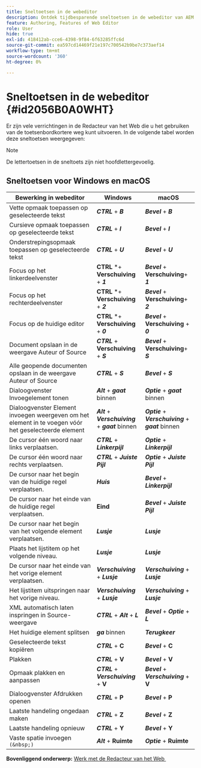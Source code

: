 ```yaml
---
title: Sneltoetsen in de webeditor
description: Ontdek tijdbesparende sneltoetsen in de webeditor van AEM Guides.
feature: Authoring, Features of Web Editor
role: User
hide: true
exl-id: 418412ab-cce6-4398-9f84-6f63285ffc6d
source-git-commit: ea597cd14469f21e197c700542b9be7c373aef14
workflow-type: tm+mt
source-wordcount: '360'
ht-degree: 0%

---
```


# Sneltoetsen in de webeditor {#id2056B0A0WHT}

Er zijn vele verrichtingen in de Redacteur van het Web die u het gebruiken van de toetsenbordkortere weg kunt uitvoeren. In de volgende tabel worden deze sneltoetsen weergegeven:

>[!NOTE]
>
> De lettertoetsen in de sneltoets zijn niet hoofdlettergevoelig.

## Sneltoetsen voor Windows en macOS

| Bewerking in webeditor | Windows | macOS |
|-----------------------|-----------------|-----------------|
| Vette opmaak toepassen op geselecteerde tekst | ***CTRL*** + ***B*** | ***Bevel*** + ***B*** |
| Cursieve opmaak toepassen op geselecteerde tekst | ***CTRL*** + ***I*** | ***Bevel*** + ***I*** |
| Onderstrepingsopmaak toepassen op geselecteerde tekst | ***CTRL*** + ***U*** | ***Bevel*** + ***U*** |
| Focus op het linkerdeelvenster | **CTRL** *+ **Verschuiving** + ***1*** | ***Bevel*** + **Verschuiving**+ ***1*** |
| Focus op het rechterdeelvenster | **CTRL** *+ **Verschuiving** + ***2*** | ***Bevel*** + **Verschuiving**+ ***2*** |
| Focus op de huidige editor | **CTRL** *+ **Verschuiving** + ***0*** | ***Bevel*** + **Verschuiving** + ***0*** |
| Document opslaan in de weergave Auteur of Source | ***CTRL*** + **Verschuiving** + ***S*** | ***Bevel*** + **Verschuiving**+ ***S*** |
| Alle geopende documenten opslaan in de weergave Auteur of Source | ***CTRL*** + ***S*** | ***Bevel*** + ***S*** |
| Dialoogvenster Invoegelement tonen | ***Alt*** + ***gaat*** binnen | ***Optie*** + ***gaat*** binnen |
| Dialoogvenster Element invoegen weergeven om het element in te voegen vóór het geselecteerde element | ***Alt*** + ***Verschuiving*** + ***gaat*** binnen | ***Optie*** + ***Verschuiving*** + ***gaat*** binnen |
| De cursor één woord naar links verplaatsen. | ***CTRL*** + ***Linkerpijl*** | ***Optie*** + ***Linkerpijl*** |
| De cursor één woord naar rechts verplaatsen. | ***CTRL*** + ***Juiste Pijl*** | ***Optie*** + ***Juiste Pijl*** |
| De cursor naar het begin van de huidige regel verplaatsen. | ***Huis*** | ***Bevel*** + ***Linkerpijl*** |
| De cursor naar het einde van de huidige regel verplaatsen. | **Eind** | ***Bevel*** + ***Juiste Pijl*** |
| De cursor naar het begin van het volgende element verplaatsen. | ***Lusje*** | ***Lusje*** |
| Plaats het lijstitem op het volgende niveau. | ***Lusje*** | ***Lusje*** |
| De cursor naar het einde van het vorige element verplaatsen. | ***Verschuiving*** + ***Lusje*** | ***Verschuiving*** + ***Lusje*** |
| Het lijstitem uitspringen naar het vorige niveau. | ***Verschuiving*** + ***Lusje*** | ***Verschuiving*** + ***Lusje*** |
| XML automatisch laten inspringen in Source-weergave | ***CTRL*** + ***Alt*** + ***L*** | ***Bevel*** + ***Optie*** + ***L*** |
| Het huidige element splitsen | ***ga*** binnen | ***Terugkeer*** |
| Geselecteerde tekst kopiëren | ***CTRL*** + **C** | ***Bevel*** + **C** |
| Plakken | ***CTRL*** + **V** | ***Bevel*** + **V** |
| Opmaak plakken en aanpassen | ***CTRL*** + ***Verschuiving*** + **V** | ***Bevel*** + ***Verschuiving*** + **V** |
| Dialoogvenster Afdrukken openen | ***CTRL*** + **P** | ***Bevel*** + **P** |
| Laatste handeling ongedaan maken | ***CTRL*** + **Z** | ***Bevel*** + **Z** |
| Laatste handeling opnieuw | ***CTRL*** + **Y** | ***Bevel*** + **Y** |
| Vaste spatie invoegen `(&nbsp;)` | ***Alt*** + **Ruimte** | ***Optie*** + **Ruimte** |

**Bovenliggend onderwerp:** [&#x200B; Werk met de Redacteur van het Web &#x200B;](web-editor.md)

